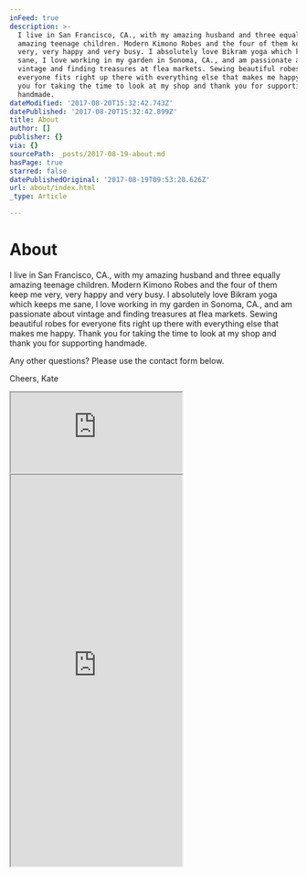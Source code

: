 ```yaml
---
inFeed: true
description: >-
  I live in San Francisco, CA., with my amazing husband and three equally
  amazing teenage children. Modern Kimono Robes and the four of them keep me
  very, very happy and very busy. I absolutely love Bikram yoga which keeps me
  sane, I love working in my garden in Sonoma, CA., and am passionate about
  vintage and finding treasures at flea markets. Sewing beautiful robes for
  everyone fits right up there with everything else that makes me happy. Thank
  you for taking the time to look at my shop and thank you for supporting
  handmade.
dateModified: '2017-08-20T15:32:42.743Z'
datePublished: '2017-08-20T15:32:42.899Z'
title: About
author: []
publisher: {}
via: {}
sourcePath: _posts/2017-08-19-about.md
hasPage: true
starred: false
datePublishedOriginal: '2017-08-19T09:53:20.626Z'
url: about/index.html
_type: Article

---
```

# About

I live in San Francisco, CA., with my amazing husband and three equally amazing teenage children. Modern Kimono Robes and the four of them keep me very, very happy and very busy. I absolutely love Bikram yoga which keeps me sane, I love working in my garden in Sonoma, CA., and am passionate about vintage and finding treasures at flea markets. Sewing beautiful robes for everyone fits right up there with everything else that makes me happy. Thank you for taking the time to look at my shop and thank you for supporting handmade.

Any other questions? Please use the contact form below.

Cheers, Kate

<iframe src="https://the-grid.github.io/ed-userhtml/?g=eJzNj8sKwjAQRX8luMnKpi66UeuvyCSdpkOTTEgC1b-3PigKIrpzOXe43HP25K3I5eywXfWOoWyFw77sRISuo2DXiewwh00dT7uV0Jw6TK2spRjw-mnlpp6PnEwrh1Ji3io1TVOlNYGuDHuV2RA4r0YoWMVg5WEPYkjYvxYo5AI2gb-VPM8z4TiS58A6UYdq7v3CuoSF4yf85jt6Mg45wY3yYaHgvUkPBjXz-CRy9_gPhQVvsbgAaPyxxA" height="140" style=""></iframe>

<iframe src="https://the-grid.github.io/ed-userhtml/?g=eJw1i8sKwjAQAH8lLOhNkxyqIN16EMHHRYk_oE3aBAwJm_Xx-UKDx5lh2jDQPToRLMKQKD4dl0V1IAr1CJ45l42U_7rsU5ygSHNoznS85Ysx-rrfneS2nsj0cvM3ahATPxJZRwgKxCdY9ghaqRkI78LoGWG1bvIXulbWvfsBJUsx2w" height="685" style=""></iframe>